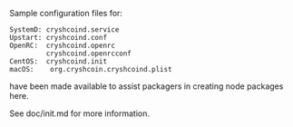 Sample configuration files for:
```
SystemD: cryshcoind.service
Upstart: cryshcoind.conf
OpenRC:  cryshcoind.openrc
         cryshcoind.openrcconf
CentOS:  cryshcoind.init
macOS:    org.cryshcoin.cryshcoind.plist
```
have been made available to assist packagers in creating node packages here.

See doc/init.md for more information.
